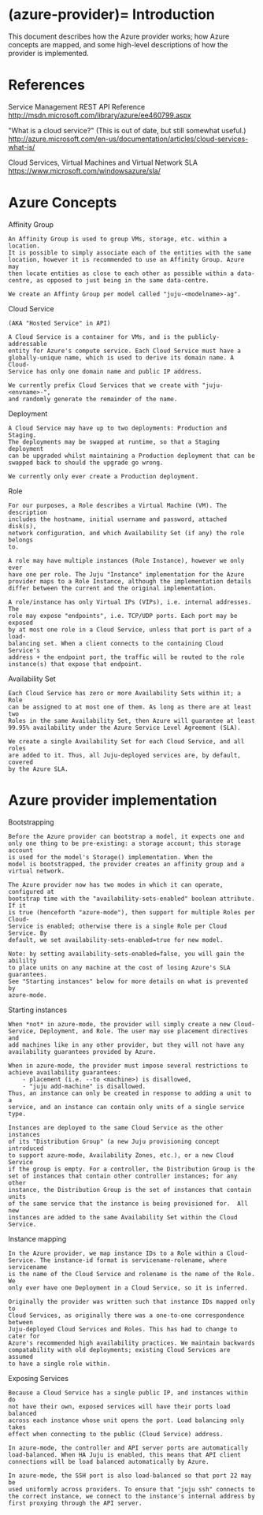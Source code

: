 (azure-provider)=
Introduction
============

This document describes how the Azure provider works; how Azure concepts are
mapped, and some high-level descriptions of how the provider is implemented.


References
==========

Service Management REST API Reference
http://msdn.microsoft.com/library/azure/ee460799.aspx

"What is a cloud service?" (This is out of date, but still somewhat useful.)
http://azure.microsoft.com/en-us/documentation/articles/cloud-services-what-is/

Cloud Services, Virtual Machines and Virtual Network SLA
https://www.microsoft.com/windowsazure/sla/


Azure Concepts
==============

Affinity Group

    An Affinity Group is used to group VMs, storage, etc. within a location.
    It is possible to simply associate each of the entities with the same
    location, however it is recommended to use an Affinity Group. Azure may
    then locate entities as close to each other as possible within a data-
    centre, as opposed to just being in the same data-centre.

    We create an Affinty Group per model called "juju-<modelname>-ag".

Cloud Service

    (AKA "Hosted Service" in API)

    A Cloud Service is a container for VMs, and is the publicly-addressable
    entity for Azure's compute service. Each Cloud Service must have a
    globally-unique name, which is used to derive its domain name. A Cloud-
    Service has only one domain name and public IP address.

    We currently prefix Cloud Services that we create with "juju-<envname>-",
    and randomly generate the remainder of the name.

Deployment

    A Cloud Service may have up to two deployments: Production and Staging.
    The deployments may be swapped at runtime, so that a Staging deployment
    can be upgraded whilst maintaining a Production deployment that can be
    swapped back to should the upgrade go wrong.

    We currently only ever create a Production deployment.

Role

    For our purposes, a Role describes a Virtual Machine (VM). The description
    includes the hostname, initial username and password, attached disk(s),
    network configuration, and which Availability Set (if any) the role belongs
    to.

    A role may have multiple instances (Role Instance), however we only ever
    have one per role. The Juju "Instance" implementation for the Azure
    provider maps to a Role Instance, although the implementation details
    differ between the current and the original implementation.

    A role/instance has only Virtual IPs (VIPs), i.e. internal addresses. The
    role may expose "endpoints", i.e. TCP/UDP ports. Each port may be exposed
    by at most one role in a Cloud Service, unless that port is part of a load-
    balancing set. When a client connects to the containing Cloud Service's
    address + the endpoint port, the traffic will be routed to the role
    instance(s) that expose that endpoint.

Availability Set

    Each Cloud Service has zero or more Availability Sets within it; a Role
    can be assigned to at most one of them. As long as there are at least two
    Roles in the same Availability Set, then Azure will guarantee at least
    99.95% availability under the Azure Service Level Agreement (SLA).

    We create a single Availability Set for each Cloud Service, and all roles
    are added to it. Thus, all Juju-deployed services are, by default, covered
    by the Azure SLA.


Azure provider implementation
=============================

Bootstrapping

    Before the Azure provider can bootstrap a model, it expects one and
    only one thing to be pre-existing: a storage account; this storage account
    is used for the model's Storage() implementation. When the
    model is bootstrapped, the provider creates an affinity group and a
    virtual network.

    The Azure provider now has two modes in which it can operate, configured at
    bootstrap time with the "availability-sets-enabled" boolean attribute. If it
    is true (henceforth "azure-mode"), then support for multiple Roles per Cloud-
    Service is enabled; otherwise there is a single Role per Cloud Service. By
    default, we set availability-sets-enabled=true for new model.

    Note: by setting availability-sets-enabled=false, you will gain the abililty
    to place units on any machine at the cost of losing Azure's SLA guarantees.
    See "Starting instances" below for more details on what is prevented by
    azure-mode.

Starting instances

    When *not* in azure-mode, the provider will simply create a new Cloud-
    Service, Deployment, and Role. The user may use placement directives and
    add machines like in any other provider, but they will not have any
    availability guarantees provided by Azure.

    When in azure-mode, the provider must impose several restrictions to
    achieve availability guarantees:
        - placement (i.e. --to <machine>) is disallowed,
        - "juju add-machine" is disallowed.
    Thus, an instance can only be created in response to adding a unit to a
    service, and an instance can contain only units of a single service type.

    Instances are deployed to the same Cloud Service as the other instances
    of its "Distribution Group" (a new Juju provisioning concept introduced
    to support azure-mode, Availability Zones, etc.), or a new Cloud Service
    if the group is empty. For a controller, the Distribution Group is the
    set of instances that contain other controller instances; for any other
    instance, the Distribution Group is the set of instances that contain units
    of the same service that the instance is being provisioned for.  All new
    instances are added to the same Availability Set within the Cloud Service.

Instance mapping

    In the Azure provider, we map instance IDs to a Role within a Cloud-
    Service. The instance-id format is servicename-rolename, where servicename
    is the name of the Cloud Service and rolename is the name of the Role. We
    only ever have one Deployment in a Cloud Service, so it is inferred.

    Originally the provider was written such that instance IDs mapped only to
    Cloud Services, as originally there was a one-to-one correspondence between
    Juju-deployed Cloud Services and Roles. This has had to change to cater for
    Azure's recommended high availability practices. We maintain backwards
    compatability with old deployments; existing Cloud Services are assumed
    to have a single role within.

Exposing Services

    Because a Cloud Service has a single public IP, and instances within do
    not have their own, exposed services will have their ports load balanced
    across each instance whose unit opens the port. Load balancing only takes
    effect when connecting to the public (Cloud Service) address.

    In azure-mode, the controller and API server ports are automatically
    load-balanced. When HA Juju is enabled, this means that API client
    connections will be load balanced automatically by Azure.

    In azure-mode, the SSH port is also load-balanced so that port 22 may be
    used uniformly across providers. To ensure that "juju ssh" connects to
    the correct instance, we connect to the instance's internal address by
    first proxying through the API server.

